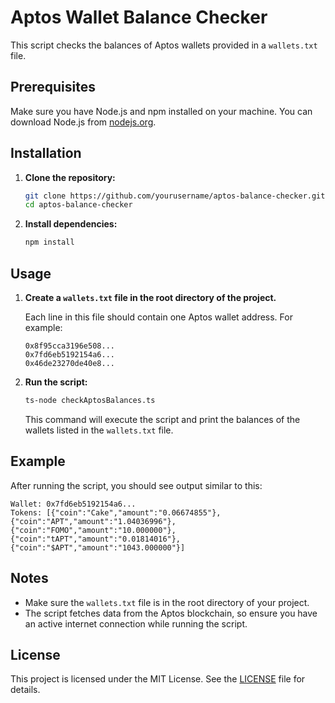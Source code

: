 # Aptos Wallet Balance Checker

This script checks the balances of Aptos wallets provided in a `wallets.txt` file. 

## Prerequisites

Make sure you have Node.js and npm installed on your machine. You can download Node.js from [nodejs.org](https://nodejs.org/).

## Installation

1. **Clone the repository:**

   ```sh
   git clone https://github.com/yourusername/aptos-balance-checker.git
   cd aptos-balance-checker
   ```

2. **Install dependencies:**

   ```sh
   npm install
   ```

## Usage

1. **Create a `wallets.txt` file in the root directory of the project.**

   Each line in this file should contain one Aptos wallet address. For example:

   ```
   0x8f95cca3196e508...
   0x7fd6eb5192154a6...
   0x46de23270de40e8...
   ```

2. **Run the script:**

   ```sh
   ts-node checkAptosBalances.ts
   ```

   This command will execute the script and print the balances of the wallets listed in the `wallets.txt` file.

## Example

After running the script, you should see output similar to this:

```
Wallet: 0x7fd6eb5192154a6...
Tokens: [{"coin":"Cake","amount":"0.06674855"},{"coin":"APT","amount":"1.04036996"},{"coin":"FOMO","amount":"10.000000"},{"coin":"tAPT","amount":"0.01814016"},{"coin":"$APT","amount":"1043.000000"}]
```

## Notes

- Make sure the `wallets.txt` file is in the root directory of your project.
- The script fetches data from the Aptos blockchain, so ensure you have an active internet connection while running the script.

## License

This project is licensed under the MIT License. See the [LICENSE](LICENSE) file for details.


